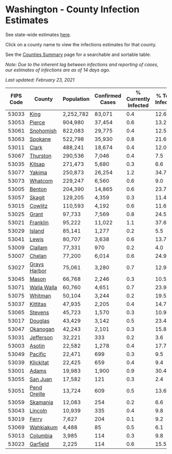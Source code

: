 # Washington - County Infection Estimates

See state-wide estimates [here](/infections/us-wa).

Click on a county name to view the infections estimates for that county.

See the [Counties Summary](/infections/summary-counties) page for a searchable and sortable table.

*Note: Due to the inherent lag between infections and reporting of cases, our estimates of infections are as of 14 days ago.*

*Last updated: February 23, 2021*

|   FIPS Code |                       County |   Population |   Confirmed Cases |   % Currently Infected |   % Total Infected |
|-------------|------------------------------|--------------|-------------------|------------------------|--------------------|
|       53033 |                 [King](king) |    2,252,782 |            83,071 |                    0.4 |               12.6 |
|       53053 |             [Pierce](pierce) |      904,980 |            37,454 |                    0.6 |               13.2 |
|       53061 |       [Snohomish](snohomish) |      822,083 |            29,775 |                    0.4 |               12.5 |
|       53063 |           [Spokane](spokane) |      522,798 |            35,930 |                    0.8 |               21.6 |
|       53011 |               [Clark](clark) |      488,241 |            18,674 |                    0.4 |               12.0 |
|       53067 |         [Thurston](thurston) |      290,536 |             7,046 |                    0.4 |                7.5 |
|       53035 |             [Kitsap](kitsap) |      271,473 |             5,680 |                    0.3 |                6.6 |
|       53077 |             [Yakima](yakima) |      250,873 |            26,254 |                    1.2 |               34.7 |
|       53073 |           [Whatcom](whatcom) |      229,247 |             6,560 |                    0.6 |                9.0 |
|       53005 |             [Benton](benton) |      204,390 |            14,865 |                    0.6 |               23.7 |
|       53057 |             [Skagit](skagit) |      129,205 |             4,359 |                    0.3 |               11.4 |
|       53015 |           [Cowlitz](cowlitz) |      110,593 |             4,192 |                    0.6 |               11.6 |
|       53025 |               [Grant](grant) |       97,733 |             7,569 |                    0.8 |               24.5 |
|       53021 |         [Franklin](franklin) |       95,222 |            11,022 |                    1.1 |               37.6 |
|       53029 |             [Island](island) |       85,141 |             1,277 |                    0.2 |                5.5 |
|       53041 |               [Lewis](lewis) |       80,707 |             3,638 |                    0.6 |               13.7 |
|       53009 |           [Clallam](clallam) |       77,331 |               970 |                    0.2 |                4.0 |
|       53007 |             [Chelan](chelan) |       77,200 |             6,014 |                    0.6 |               24.9 |
|       53027 | [Grays Harbor](grays-harbor) |       75,061 |             3,280 |                    0.7 |               12.9 |
|       53045 |               [Mason](mason) |       66,768 |             2,246 |                    0.3 |               10.5 |
|       53071 |   [Walla Walla](walla-walla) |       60,760 |             4,651 |                    0.7 |               23.9 |
|       53075 |           [Whitman](whitman) |       50,104 |             3,244 |                    0.2 |               19.5 |
|       53037 |         [Kittitas](kittitas) |       47,935 |             2,205 |                    0.4 |               14.7 |
|       53065 |           [Stevens](stevens) |       45,723 |             1,570 |                    0.3 |               10.9 |
|       53017 |           [Douglas](douglas) |       43,429 |             3,142 |                    0.5 |               23.4 |
|       53047 |         [Okanogan](okanogan) |       42,243 |             2,101 |                    0.3 |               15.8 |
|       53031 |       [Jefferson](jefferson) |       32,221 |               333 |                    0.2 |                3.6 |
|       53003 |             [Asotin](asotin) |       22,582 |             1,278 |                    0.4 |               17.7 |
|       53049 |           [Pacific](pacific) |       22,471 |               699 |                    0.3 |                9.5 |
|       53039 |       [Klickitat](klickitat) |       22,425 |               659 |                    0.4 |                9.4 |
|       53001 |               [Adams](adams) |       19,983 |             1,900 |                    0.9 |               30.4 |
|       53055 |         [San Juan](san-juan) |       17,582 |               121 |                    0.3 |                2.4 |
|       53051 | [Pend Oreille](pend-oreille) |       13,724 |               609 |                    0.5 |               13.6 |
|       53059 |         [Skamania](skamania) |       12,083 |               254 |                    0.2 |                6.6 |
|       53043 |           [Lincoln](lincoln) |       10,939 |               335 |                    0.4 |                9.8 |
|       53019 |               [Ferry](ferry) |        7,627 |               204 |                    0.1 |                9.2 |
|       53069 |       [Wahkiakum](wahkiakum) |        4,488 |                85 |                    0.5 |                6.1 |
|       53013 |         [Columbia](columbia) |        3,985 |               114 |                    0.3 |                9.8 |
|       53023 |         [Garfield](garfield) |        2,225 |               114 |                    0.6 |               15.5 |